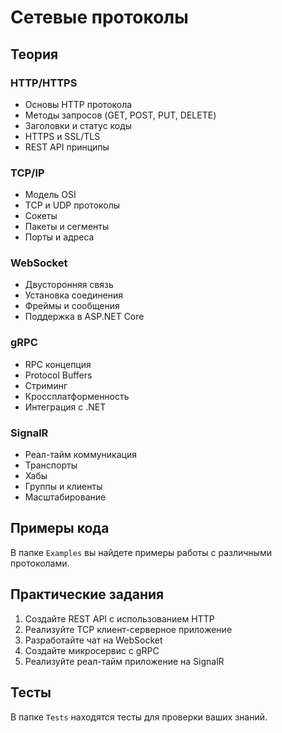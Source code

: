 # Сетевые протоколы

## Теория

### HTTP/HTTPS
- Основы HTTP протокола
- Методы запросов (GET, POST, PUT, DELETE)
- Заголовки и статус коды
- HTTPS и SSL/TLS
- REST API принципы

### TCP/IP
- Модель OSI
- TCP и UDP протоколы
- Сокеты
- Пакеты и сегменты
- Порты и адреса

### WebSocket
- Двусторонняя связь
- Установка соединения
- Фреймы и сообщения
- Поддержка в ASP.NET Core

### gRPC
- RPC концепция
- Protocol Buffers
- Стриминг
- Кроссплатформенность
- Интеграция с .NET

### SignalR
- Реал-тайм коммуникация
- Транспорты
- Хабы
- Группы и клиенты
- Масштабирование

## Примеры кода

В папке `Examples` вы найдете примеры работы с различными протоколами.

## Практические задания

1. Создайте REST API с использованием HTTP
2. Реализуйте TCP клиент-серверное приложение
3. Разработайте чат на WebSocket
4. Создайте микросервис с gRPC
5. Реализуйте реал-тайм приложение на SignalR

## Тесты

В папке `Tests` находятся тесты для проверки ваших знаний. 